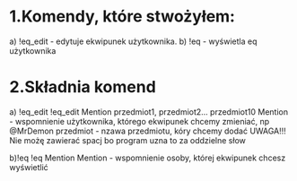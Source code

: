 # 1.Komendy, które stwożyłem:
 a) !eq_edit - edytuje ekwipunek użytkownika.
 b) !eq - wyświetla eq użytkownika

# 2.Składnia komend
  a) !eq_edit
  !eq_edit Mention przedmiot1, przedmiot2... przedmiot10
  Mention - wspomnienie użytkownika, którego ekwipunek chcemy zmieniać, np @MrDemon
  przedmiot - nzawa przedmiotu, kóry chcemy dodać UWAGA!!! Nie możę zawierać spacj bo program uzna to za oddzielne słow
  
  b)!eq
  !eq Mention
  Mention - wspomnienie osoby, której ekwipunek chcesz wyświetlić
